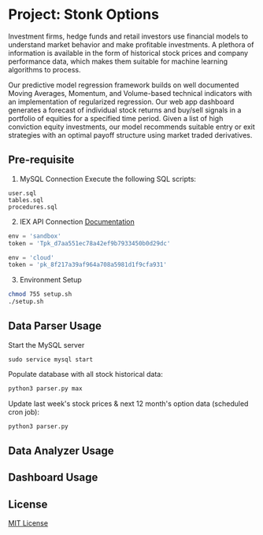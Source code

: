 # Project: Stonk Options
Investment firms, hedge funds and retail investors use financial models to understand market behavior and make profitable investments. 
A plethora of information is available in the form of historical stock prices and company performance data, which makes them suitable for machine learning algorithms to process.

Our predictive model regression framework builds on well documented Moving Averages, Momentum, and Volume-based technical indicators with an implementation of regularized regression.
Our web app dashboard generates a forecast of individual stock returns and buy/sell signals in a portfolio of equities for a specified time period.
Given a list of high conviction equity investments, our model recommends suitable entry or exit strategies with an optimal payoff structure using market traded derivatives.

## Pre-requisite
1) MySQL Connection
Execute the following SQL scripts:
```
user.sql
tables.sql
procedures.sql
```

2) IEX API Connection
[Documentation](https://iexcloud.io/docs/api/)
```python
env = 'sandbox'
token = 'Tpk_d7aa551ec78a42ef9b7933450b0d29dc' 

env = 'cloud'
token = 'pk_8f217a39af964a708a5981d1f9cfa931'
```

3) Environment Setup
```bash
chmod 755 setup.sh
./setup.sh
```

## Data Parser Usage
Start the MySQL server
```
sudo service mysql start
```

Populate database with all stock historical data:
```bash
python3 parser.py max
```

Update last week's stock prices & next 12 month's option data (scheduled cron job):
```bash
python3 parser.py
```

## Data Analyzer Usage

## Dashboard Usage

## License
[MIT License](https://github.com/jk5ho/stonks-options/blob/master/LICENSE)
